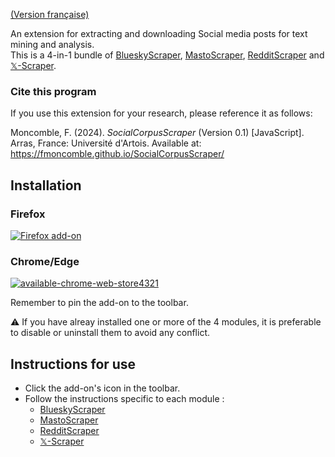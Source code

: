 [(Version française)](https://fmoncomble.github.io/SocialCorpusScraper/README_fr.html)

An extension for extracting and downloading Social media posts for text mining and analysis.  
This is a 4-in-1 bundle of [BlueskyScraper](https://fmoncomble.github.io/blueskyscraper/), [MastoScraper](https://fmoncomble.github.io/mastoscraper/), [RedditScraper](https://fmoncomble.github.io/redditscraper/) and [𝕏-Scraper](https://fmoncomble.github.io/X-scraper/).
  
### Cite this program
If you use this extension for your research, please reference it as follows:  
  
Moncomble, F. (2024). *SocialCorpusScraper* (Version 0.1) [JavaScript]. Arras, France: Université d'Artois. Available at: https://fmoncomble.github.io/SocialCorpusScraper/

## Installation
### Firefox
[![Firefox add-on](https://github.com/fmoncomble/Figaro_extractor/assets/59739627/e4df008e-1aac-46be-a216-e6304a65ba97)](https://github.com/fmoncomble/SocialCorpusScraper/releases/latest/download/SocialCorpusScraper.xpi)  
### Chrome/Edge
[![available-chrome-web-store4321](https://github.com/fmoncomble/SocialCorpusScraper/assets/59739627/e497b504-5836-4acd-a283-96f53366d290)](https://chromewebstore.google.com/detail/socialcorpusscraper/jpanohhfhmkaglopgghkdfdbkgliemoc)
    
Remember to pin the add-on to the toolbar.

⚠️ If you have alreay installed one or more of the 4 modules, it is preferable to disable or uninstall them to avoid any conflict.
 
## Instructions for use
- Click the add-on's icon in the toolbar.
- Follow the instructions specific to each module :
    - [BlueskyScraper](https://fmoncomble.github.io/blueskyscraper#instructions-for-use)
    - [MastoScraper](https://fmoncomble.github.io/mastoscraper#instructions-for-use)
    - [RedditScraper](https://fmoncomble.github.io/redditscraper#instructions-for-use)
    - [𝕏-Scraper](https://fmoncomble.github.io/X-scraper#instructions-for-use)
